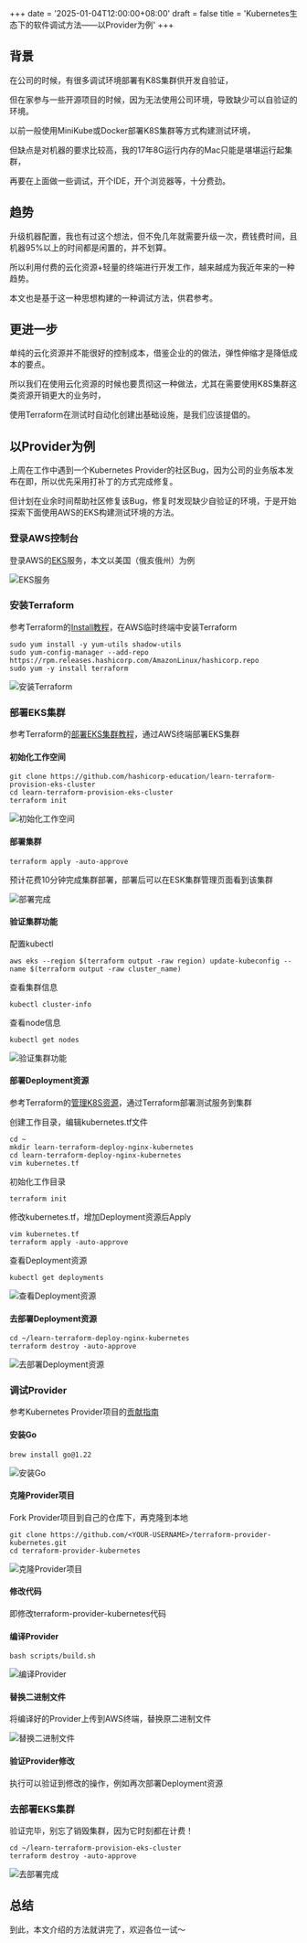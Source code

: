 +++
date = '2025-01-04T12:00:00+08:00'
draft = false
title = 'Kubernetes生态下的软件调试方法——以Provider为例'
+++

## 背景

在公司的时候，有很多调试环境部署有K8S集群供开发自验证，

但在家参与一些开源项目的时候，因为无法使用公司环境，导致缺少可以自验证的环境。

以前一般使用MiniKube或Docker部署K8S集群等方式构建测试环境，

但缺点是对机器的要求比较高，我的17年8G运行内存的Mac只能是堪堪运行起集群，

再要在上面做一些调试，开个IDE，开个浏览器等，十分费劲。

## 趋势

升级机器配置，我也有过这个想法，但不免几年就需要升级一次，费钱费时间，且机器95%以上的时间都是闲置的，并不划算。

所以利用付费的云化资源+轻量的终端进行开发工作，越来越成为我近年来的一种趋势。

本文也是基于这一种思想构建的一种调试方法，供君参考。

## 更进一步

单纯的云化资源并不能很好的控制成本，借鉴企业的的做法，弹性伸缩才是降低成本的要点。

所以我们在使用云化资源的时候也要贯彻这一种做法，尤其在需要使用K8S集群这类资源开销更大的业务时，

使用Terraform在测试时自动化创建出基础设施，是我们应该提倡的。

## 以Provider为例

上周在工作中遇到一个Kubernetes Provider的社区Bug，因为公司的业务版本发布在即，所以优先采用打补丁的方式完成修复。

但计划在业余时间帮助社区修复该Bug，修复时发现缺少自验证的环境，于是开始探索下面使用AWS的EKS构建测试环境的方法。

### 登录AWS控制台

登录AWS的[EKS](https://ap-southeast-2.console.aws.amazon.com/eks/home?region=ap-southeast-2#/clusters)服务，本文以美国（俄亥俄州）为例

![EKS服务](https://res.cloudinary.com/dbsadrsxp/image/upload/v1735983171/2025-01-04-EKS服务_cy4fgp.png)

### 安装Terraform

参考Terraform的[Install教程](https://developer.hashicorp.com/terraform/install)，在AWS临时终端中安装Terraform

```shell
sudo yum install -y yum-utils shadow-utils
sudo yum-config-manager --add-repo https://rpm.releases.hashicorp.com/AmazonLinux/hashicorp.repo
sudo yum -y install terraform
```

![安装Terraform](https://res.cloudinary.com/dbsadrsxp/image/upload/v1735983311/2025-01-04-安装Terraform_em4i3f.png)

### 部署EKS集群

参考Terraform的[部署EKS集群教程](https://developer.hashicorp.com/terraform/tutorials/kubernetes/eks)，通过AWS终端部署EKS集群

#### 初始化工作空间

```shell
git clone https://github.com/hashicorp-education/learn-terraform-provision-eks-cluster
cd learn-terraform-provision-eks-cluster
terraform init
```

![初始化工作空间](https://res.cloudinary.com/dbsadrsxp/image/upload/v1735983578/2025-01-04-初始化工作空间_hizkxy.png)

#### 部署集群

```shell
terraform apply -auto-approve
```

预计花费10分钟完成集群部署，部署后可以在ESK集群管理页面看到该集群

![部署完成](https://res.cloudinary.com/dbsadrsxp/image/upload/v1735992135/2025-01-04-部署完成_dxddod.png)

#### 验证集群功能

配置kubectl

```shell
aws eks --region $(terraform output -raw region) update-kubeconfig --name $(terraform output -raw cluster_name)
```

查看集群信息

```shell
kubectl cluster-info
```

查看node信息

```shell
kubectl get nodes
```

![验证集群功能](https://res.cloudinary.com/dbsadrsxp/image/upload/v1735992522/2025-01-04-验证集群功能_cr1jhi.png)

#### 部署Deployment资源

参考Terraform的[管理K8S资源](https://developer.hashicorp.com/terraform/tutorials/kubernetes/kubernetes-provider)，通过Terraform部署测试服务到集群

创建工作目录，编辑kubernetes.tf文件

```shell
cd ~
mkdir learn-terraform-deploy-nginx-kubernetes
cd learn-terraform-deploy-nginx-kubernetes
vim kubernetes.tf
```

初始化工作目录

```shell
terraform init
```

修改kubernetes.tf，增加Deployment资源后Apply

```shell
vim kubernetes.tf
terraform apply -auto-approve
```

查看Deployment资源

```shell
kubectl get deployments
```

![查看Deployment资源](https://res.cloudinary.com/dbsadrsxp/image/upload/v1736005342/2025-01-04-查看Deployment资源_kyl29m.png)

#### 去部署Deployment资源

```shell
cd ~/learn-terraform-deploy-nginx-kubernetes
terraform destroy -auto-approve
```

![去部署Deployment资源](https://res.cloudinary.com/dbsadrsxp/image/upload/v1736005590/2025-01-04-去部署Deployment资源_v0rvjx.png)

### 调试Provider

参考Kubernetes Provider项目的[贡献指南](https://github.com/hashicorp/terraform-provider-kubernetes/blob/main/_about/CONTRIBUTING.md)

#### 安装Go

```shell
brew install go@1.22
```

![安装Go](https://res.cloudinary.com/dbsadrsxp/image/upload/v1735985374/2025-01-04-安装Go_avfvmb.png)

#### 克隆Provider项目

Fork Provider项目到自己的仓库下，再克隆到本地

```shell
git clone https://github.com/<YOUR-USERNAME>/terraform-provider-kubernetes.git
cd terraform-provider-kubernetes
```

![克隆Provider项目](https://res.cloudinary.com/dbsadrsxp/image/upload/v1735985599/2025-01-04-克隆Provider项目_qkkqhd.png)

#### 修改代码

即修改terraform-provider-kubernetes代码

#### 编译Provider

```shell
bash scripts/build.sh
```

![编译Provider](https://res.cloudinary.com/dbsadrsxp/image/upload/v1735989908/2025-01-04-编译Provider_ndtjop.png)

#### 替换二进制文件

将编译好的Provider上传到AWS终端，替换原二进制文件

![替换二进制文件](https://res.cloudinary.com/dbsadrsxp/image/upload/v1736006202/2025-01-04-替换二进制文件_gvdhgl.png)

#### 验证Provider修改

执行可以验证到修改的操作，例如再次部署Deployment资源

### 去部署EKS集群

验证完毕，别忘了销毁集群，因为它时刻都在计费！

```shell
cd ~/learn-terraform-provision-eks-cluster
terraform destroy -auto-approve
```

![去部署完成](https://res.cloudinary.com/dbsadrsxp/image/upload/v1736009409/2025-01-05-去部署完成_pfmvpl.png)

## 总结

到此，本文介绍的方法就讲完了，欢迎各位一试～
